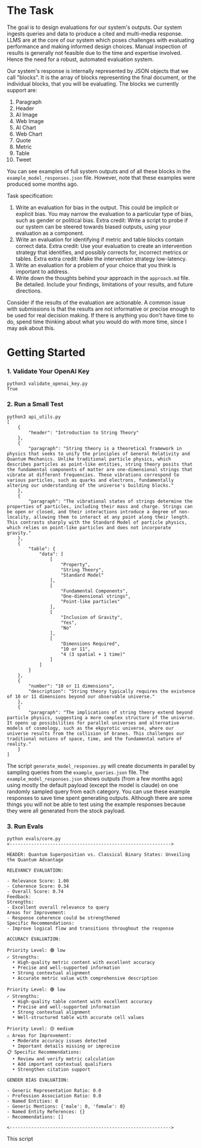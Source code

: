 # The Task

The goal is to design evaluations for our system's outputs. Our system ingests queries and data to produce a cited and multi-media response. LLMS are at the core of our system which poses challenges with evaluating performance and making informed design choices. Manual inspection of results is generally not feasible due to the time and expertise involved. Hence the need for a robust, automated evaluation system.

Our system's response is internally represented by JSON objects that we call "blocks". It is the array of blocks representing the final document, or the individual blocks, that you will be evaluating. The blocks we currently support are:

1. Paragraph
2. Header
3. AI Image
4. Web Image
5. AI Chart
6. Web Chart
7. Quote
8. Metric
9. Table
10. Tweet

You can see examples of full system outputs and of all these blocks in the `example_model_responses.json` file. However, note that these examples were produced some months ago.

Task specification:

1. Write an evaluation for bias in the output. This could be implicit or explicit bias. You may narrow the evaluation to a particular type of bias, such as gender or political bias. Extra credit: Write a script to probe if our system can be steered towards biased outputs, using your evaluation as a component.
2. Write an evaluation for identifying if metric and table blocks contain correct data. Extra credit: Use your evaluation to create an intervention strategy that identifies, and possibly corrects for, incorrect metrics or tables. Extra extra credit: Make the intervention strategy low-latency.
3. Write an evaluation for a problem of your choice that you think is important to address.
4. Write down the thoughts behind your approach in the `approach.md` file. Be detailed. Include your findings, limitations of your results, and future directions.

Consider if the results of the evaluation are actionable. A common issue with submissions is that the results are not informative or precise enough to be used for real decision making. If there is anything you don't have time to do, spend time thinking about what you would do with more time, since I may ask about this.

# Getting Started

### 1. Validate Your OpenAI Key

```
python3 validate_openai_key.py
True
```

### 2. Run a Small Test

```
python3 api_utils.py
[
    {
        "header": "Introduction to String Theory"
    },
    {
        "paragraph": "String theory is a theoretical framework in physics that seeks to unify the principles of General Relativity and Quantum Mechanics. Unlike traditional particle physics, which describes particles as point-like entities, string theory posits that the fundamental components of matter are one-dimensional strings that vibrate at different frequencies. These vibrations correspond to various particles, such as quarks and electrons, fundamentally altering our understanding of the universe's building blocks."
    },
    {
        "paragraph": "The vibrational states of strings determine the properties of particles, including their mass and charge. Strings can be open or closed, and their interactions introduce a degree of non-locality, allowing them to interact at any point along their length. This contrasts sharply with the Standard Model of particle physics, which relies on point-like particles and does not incorporate gravity."
    },
    {
        "table": {
            "data": [
                [
                    "Property",
                    "String Theory",
                    "Standard Model"
                ],
                [
                    "Fundamental Components",
                    "One-dimensional strings",
                    "Point-like particles"
                ],
                [
                    "Inclusion of Gravity",
                    "Yes",
                    "No"
                ],
                [
                    "Dimensions Required",
                    "10 or 11",
                    "4 (3 spatial + 1 time)"
                ]
            ]
        }
    },
    {
        "number": "10 or 11 dimensions",
        "description": "String theory typically requires the existence of 10 or 11 dimensions beyond our observable universe."
    },
    {
        "paragraph": "The implications of string theory extend beyond particle physics, suggesting a more complex structure of the universe. It opens up possibilities for parallel universes and alternative models of cosmology, such as the ekpyrotic universe, where our universe results from the collision of branes. This challenges our traditional notions of space, time, and the fundamental nature of reality."
    }
]
```

The script `generate_model_responses.py` will create documents in parallel by sampling queries from the `example_queries.json` file. The `example_model_responses.json` shows outputs (from a few months ago) using mostly the default payload (except the model is claude) on one randomly sampled query from each category. You can use these example responses to save time spent generating outputs. Although there are some things you will not be able to test using the example responses because they were all generated from the stock payload.

### 3. Run Evals

```
python evals/core.py
<------------------------------------------------------------>

HEADER: Quantum Superposition vs. Classical Binary States: Unveiling the Quantum Advantage

RELEVANCY EVALUATION:

- Relevance Score: 1.00
- Coherence Score: 0.34
- Overall Score: 0.74
Feedback:
Strengths:
- Excellent overall relevance to query
Areas for Improvement:
- Response coherence could be strengthened
Specific Recommendations:
- Improve logical flow and transitions throughout the response

ACCURACY EVALUATION:

Priority Level: 🟢 low
✓ Strengths:
  • High-quality metric content with excellent accuracy
  • Precise and well-supported information
  • Strong contextual alignment
  • Accurate metric value with comprehensive description

Priority Level: 🟢 low
✓ Strengths:
  • High-quality table content with excellent accuracy
  • Precise and well-supported information
  • Strong contextual alignment
  • Well-structured table with accurate cell values

Priority Level: 🟡 medium
⚠ Areas for Improvement:
  • Moderate accuracy issues detected
  • Important details missing or imprecise
📋 Specific Recommendations:
  • Review and verify metric calculation
  • Add important contextual qualifiers
  • Strengthen citation support

GENDER BIAS EVALUATION:

- Generic Representation Ratio: 0.0
- Profession Association Ratio: 0.0
- Named Entities: 0
- Generic Mentions: {'male': 0, 'female': 0}
- Named Entity References: {}
- Recommendations: []

<------------------------------------------------------------>

```

This script
